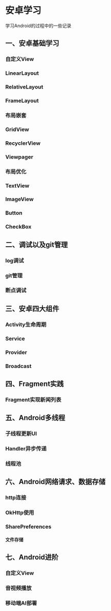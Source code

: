 # 安卓学习
学习Android的过程中的一些记录
## 一、安卓基础学习
### 自定义View	
### LinearLayout
### RelativeLayout
### FrameLayout
### 布局嵌套
### GridView
### RecyclerView
### Viewpager
### 布局优化
### TextView
### ImageView
### Button
### CheckBox

## 二、调试以及git管理
### log调试
### git管理
### 断点调试


## 三、安卓四大组件

### Activity生命周期
### Service
### Provider
### Broadcast

## 四、Fragment实践
### Fragment实现新闻列表

## 五、Android多线程
### 子线程更新UI
### Handler异步传递
### 线程池

## 六、Android网络请求、数据存储
### http连接
### OkHttp使用
### SharePreferences
#### 文件存储

## 七、Android进阶
### 自定义View
### 音视频播放
### 移动端AI部署

